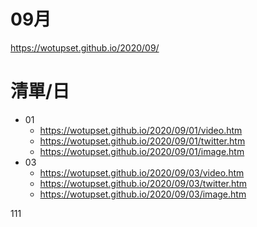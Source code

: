 # 09月
https://wotupset.github.io/2020/09/

# 清單/日
+ 01
  + https://wotupset.github.io/2020/09/01/video.htm 
  + https://wotupset.github.io/2020/09/01/twitter.htm  
  + https://wotupset.github.io/2020/09/01/image.htm
+ 03
  + https://wotupset.github.io/2020/09/03/video.htm 
  + https://wotupset.github.io/2020/09/03/twitter.htm  
  + https://wotupset.github.io/2020/09/03/image.htm



111
